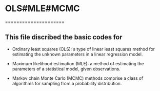 # OLS#MLE#MCMC
=====================

This file discribed the basic codes for 
---------------------------------
* Ordinary least squares (OLS): a type of linear least squares method for estimating the unknown parameters in a linear regression model.

* Maximum likelihood estimation (MLE): a method of estimating the parameters of a statistical model, given observations. 

* Markov chain Monte Carlo (MCMC) methods comprise a class of algorithms for sampling from a probability distribution.